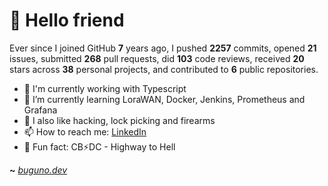 # 🤖 Hello friend

Ever since I joined GitHub **7** years ago, I pushed **2257** commits, opened **21** issues, submitted **268** pull requests, did **103** code reviews, received **20** stars across **38** personal projects, and contributed to **6** public repositories.

- 🐍 I'm currently working with Typescript
- 🌱 I’m currently learning LoraWAN, Docker, Jenkins, Prometheus and Grafana
- 🔭 I also like hacking, lock picking and firearms
- 📫 How to reach me: [LinkedIn](https://www.linkedin.com/in/brunodesouzabezerra/)
- 🤡 Fun fact: CB⚡DC - Highway to Hell

**~** [_buguno.dev_](https://buguno.dev)

